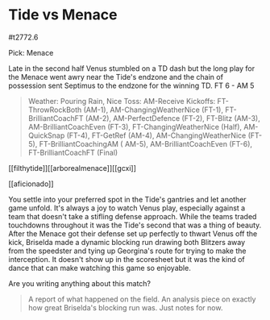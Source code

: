 # Tide vs Menace

#t2772.6

Pick: Menace

Late in the second half Venus stumbled on a TD dash but the long play for the Menace went awry near the Tide's endzone and the chain of possession sent Septimus to the endzone for the winning TD. FT 6 - AM 5

> Weather: Pouring Rain, Nice
> Toss: AM-Receive
> Kickoffs: FT-ThrowRockBoth (AM-1), AM-ChangingWeatherNice (FT-1), FT-BrilliantCoachFT (AM-2), AM-PerfectDefence (FT-2), FT-Blitz (AM-3), AM-BrilliantCoachEven (FT-3), FT-ChangingWeatherNice (Half), AM-QuickSnap (FT-4), FT-GetRef (AM-4), AM-ChangingWeatherNice (FT-5), FT-BrilliantCoachingAM ( AM-5), AM-BrilliantCoachEven (FT-6), FT-BrilliantCoachFT (Final)

[[filthytide]][[arborealmenace]][[gcxi]]

[[aficionado]]

You settle into your preferred spot in the Tide's gantries and let another game unfold. It's always a joy to watch Venus play, especially against a team that doesn't take a stifling defense approach. While the teams traded touchdowns throughout it was the Tide's second that was a thing of beauty. After the Menace got their defense set up perfectly to thwart Venus off the kick, Briselda made a dynamic blocking run drawing both Blitzers away from the speedster and tying up Georgina's route for trying to make the interception. It doesn't show up in the scoresheet but it was the kind of dance that can make watching this game so enjoyable.

Are you writing anything about this match?

> A report of what happened on the field.
> An analysis piece on exactly how great Briselda's blocking run was.
> Just notes for now.